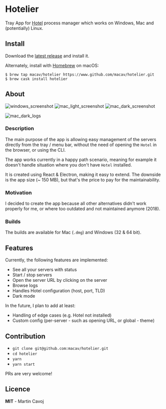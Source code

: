 # Hotelier

Tray App for [Hotel](https://github.com/typicode/hotel) process manager which works on Windows, Mac and (potentially) Linux.

## Install

Download the [latest release](https://www.github.com/macav/hotelier/releases) and install it.

Alternately, install with [Homebrew](https://brew.sh) on macOS:

```shellsession
$ brew tap macav/hotelier https://www.github.com/macav/hotelier.git
$ brew cask install hotelier
```

## About

![windows_screenshot](public/assets/hotelier_windows.png)
![mac_light_screenshot](public/assets/hotelier_mac_light.png)
![mac_dark_screenshot](public/assets/hotelier_mac_dark.png)

![mac_dark_logs](public/assets/hotelier_logs.png)

### Description

The main purpose of the app is allowing easy management of the servers directly from the tray / menu bar, without the need of opening the `Hotel` in the browser, or using the CLI.

The app works currently in a happy path scenario, meaning for example it doesn't handle situation where you don't have `Hotel` installed.

It is created using React & Electron, making it easy to extend. The downside is the app size (~ 150 MB), but that's the price to pay for the maintainability.

### Motivation

I decided to create the app because all other alternatives didn't work properly for me, or where too outdated and not maintained anymore (2018).

### Builds

The builds are available for Mac (`.dmg`) and Windows (32 & 64 bit).

## Features

Currently, the following features are implemented:

- See all your servers with status
- Start / stop servers
- Open the server URL by clicking on the server
- Browse logs
- Handles Hotel configuration (host, port, TLD)
- Dark mode

In the future, I plan to add at least:

- Handling of edge cases (e.g. Hotel not installed)
- Custom config (per-server - such as opening URL, or global - theme)

## Contribution

- `git clone git@github.com:macav/hotelier.git`
- `cd hotelier`
- `yarn`
- `yarn start`

PRs are very welcome!

## Licence

**MIT** - Martin Cavoj
